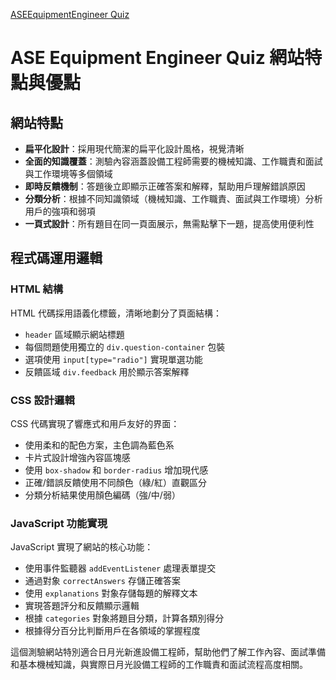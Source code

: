 
<a href="https://alfo0924.github.io/ASEEquipmentEngineerQuiz/"> ASEEquipmentEngineer Quiz </a>
# ASE Equipment Engineer Quiz 網站特點與優點

## 網站特點

- **扁平化設計**：採用現代簡潔的扁平化設計風格，視覺清晰
- **全面的知識覆蓋**：測驗內容涵蓋設備工程師需要的機械知識、工作職責和面試與工作環境等多個領域
- **即時反饋機制**：答題後立即顯示正確答案和解釋，幫助用戶理解錯誤原因
- **分類分析**：根據不同知識領域（機械知識、工作職責、面試與工作環境）分析用戶的強項和弱項
- **一頁式設計**：所有題目在同一頁面展示，無需點擊下一題，提高使用便利性

## 程式碼運用邏輯

### HTML 結構

HTML 代碼採用語義化標籤，清晰地劃分了頁面結構：
- `header` 區域顯示網站標題
- 每個問題使用獨立的 `div.question-container` 包裝
- 選項使用 `input[type="radio"]` 實現單選功能
- 反饋區域 `div.feedback` 用於顯示答案解釋

### CSS 設計邏輯

CSS 代碼實現了響應式和用戶友好的界面：
- 使用柔和的配色方案，主色調為藍色系
- 卡片式設計增強內容區塊感
- 使用 `box-shadow` 和 `border-radius` 增加現代感
- 正確/錯誤反饋使用不同顏色（綠/紅）直觀區分
- 分類分析結果使用顏色編碼（強/中/弱）

### JavaScript 功能實現

JavaScript 實現了網站的核心功能：
- 使用事件監聽器 `addEventListener` 處理表單提交
- 通過對象 `correctAnswers` 存儲正確答案
- 使用 `explanations` 對象存儲每題的解釋文本
- 實現答題評分和反饋顯示邏輯
- 根據 `categories` 對象將題目分類，計算各類別得分
- 根據得分百分比判斷用戶在各領域的掌握程度

這個測驗網站特別適合日月光新進設備工程師，幫助他們了解工作內容、面試準備和基本機械知識，與實際日月光設備工程師的工作職責和面試流程高度相關。
